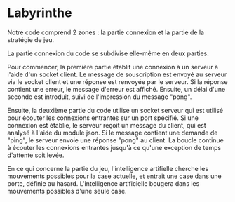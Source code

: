 # Labyrinthe

Notre code comprend 2 zones : la partie connexion et la partie de la stratégie de jeu.

La partie connexion du code se subdivise elle-même en deux parties.

Pour commencer, la première partie établit une connexion à un serveur à l'aide d'un socket client. Le message de souscription est envoyé au serveur via le socket client et une réponse est renvoyée par le serveur. Si la réponse contient une erreur, le message d'erreur est affiché. Ensuite, un délai d'une seconde est introduit, suivi de l'impression du message "pong".

Ensuite, la deuxième partie du code utilise un socket serveur qui est utilisé pour écouter les connexions entrantes sur un port spécifié. Si une connexion est établie, le serveur reçoit un message du client, qui est analysé à l'aide du module json. Si le message contient une demande de "ping", le serveur envoie une réponse "pong" au client. La boucle continue à écouter les connexions entrantes jusqu'à ce qu'une exception de temps d'attente soit levée.

En ce qui concerne la partie du jeu, l'intelligence artifielle cherche les mouvements possibles pour la case actuelle, et entrait une case dans une porte, définie au hasard. L'intelligence artificielle bougera dans les mouvements possibles d'une seule case.

